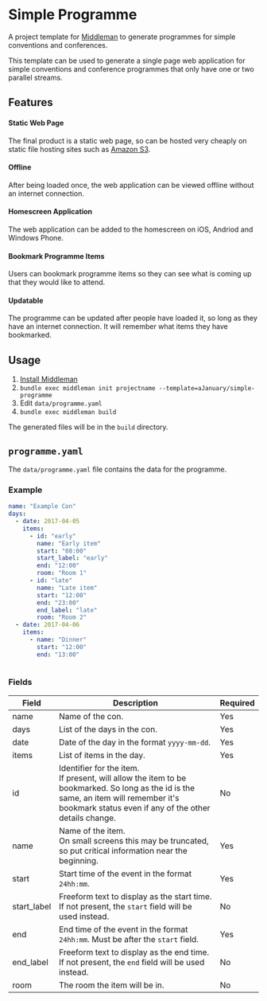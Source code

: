 # Simple Programme

A project template for [Middleman](http://middlemanapp.com) to generate programmes for simple conventions and conferences.

This template can be used to generate a single page web application for simple conventions and conference programmes that only have one or two parallel streams.

## Features

#### Static Web Page
The final product is a static web page, so can be hosted very cheaply on static file hosting sites such as [Amazon S3](https://aws.amazon.com/s3/).

#### Offline
After being loaded once, the web application can be viewed offline without an internet connection.

#### Homescreen Application
The web application can be added to the homescreen on iOS, Andriod and Windows Phone.

#### Bookmark Programme Items
Users can bookmark programme items so they can see what is coming up that they would like to attend.

#### Updatable
The programme can be updated after people have loaded it, so long as they have an internet connection. It will remember what items they have bookmarked.

## Usage

1. [Install Middleman](https://middlemanapp.com/basics/install/)
2. `bundle exec middleman init projectname --template=aJanuary/simple-programme`
3. Edit `data/programme.yaml`
4. `bundle exec middleman build`

The generated files will be in the `build` directory.

## `programme.yaml`

The `data/programme.yaml` file contains the data for the programme.

### Example

```yaml
name: "Example Con"
days:
  - date: 2017-04-05
    items:
      - id: "early"
        name: "Early item"
        start: "08:00"
        start_label: "early"
        end: "12:00"
        room: "Room 1"
      - id: "late"
        name: "Late item"
        start: "12:00"
        end: "23:00"
        end_label: "late"
        room: "Room 2"
  - date: 2017-04-06
    items:
      - name: "Dinner"
        start: "12:00"
        end: "13:00"
      
```

### Fields

| Field       | Description | Required |
| ----------- | ----------- | -------- |
| name        | Name of the con. | Yes |
| days        | List of the days in the con. | Yes |
| date        | Date of the day in the format `yyyy-mm-dd`. | Yes |
| items       | List of items in the day. | Yes |
| id          | Identifier for the item.<br>If present, will allow the item to be bookmarked. So long as the id is the same, an item will remember it's bookmark status even if any of the other details change. | No |
| name        | Name of the item.<br>On small screens this may be truncated, so put critical information near the beginning. | Yes |
| start       | Start time of the event in the format `24hh:mm`. | Yes |
| start_label | Freeform text to display as the start time. If not present, the `start` field will be used instead. | No |
| end         | End time of the event in the format `24hh:mm`. Must be after the `start` field. | Yes |
| end_label   | Freeform text to display as the end time. If not present, the `end` field will be used instead. | No |
| room        | The room the item will be in. | No |
